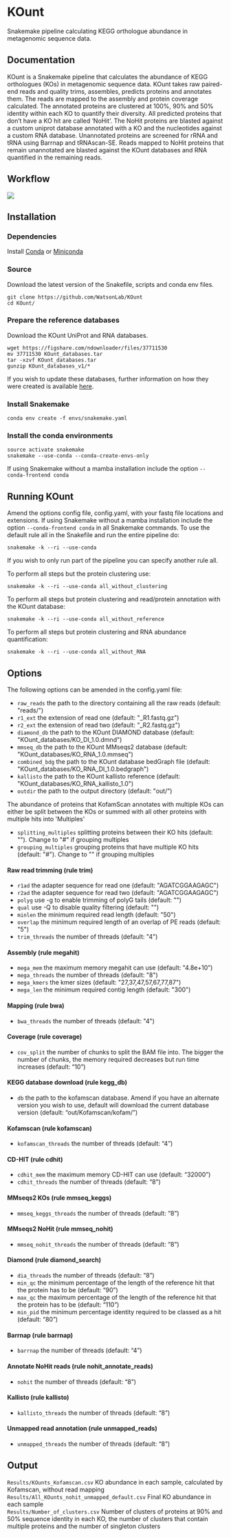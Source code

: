 # KOunt
Snakemake pipeline calculating KEGG orthologue abundance in metagenomic sequence data.

## Documentation
KOunt is a Snakemake pipeline that calculates the abundance of KEGG orthologues (KOs) in metagenomic sequence data. KOunt takes raw paired-end reads and quality trims, assembles, predicts proteins and annotates them. The reads are mapped to the assembly and protein coverage calculated. The annotated proteins are clustered at 100%, 90% and 50% identity within each KO to quantify their diversity.
All predicted proteins that don’t have a KO hit are called ‘NoHit’. The NoHit proteins are blasted against a custom uniprot database annotated with a KO and the nucleotides against a custom RNA database. Unannotated proteins are screened for rRNA and tRNA using Barrnap and tRNAscan-SE. Reads mapped to NoHit proteins that remain unannotated are blasted against the KOunt databases and RNA quantified in the remaining reads.

## Workflow
<img src="./workflow.png">

## Installation
### Dependencies
Install [Conda](https://conda.io/en/latest/) or [Miniconda](https://conda.io/en/latest/miniconda.html)


### Source
Download the latest version of the Snakefile, scripts and conda env files.
```
git clone https://github.com/WatsonLab/KOunt
cd KOunt/
```
### Prepare the reference databases
Download the KOunt UniProt and RNA databases.
```
wget https://figshare.com/ndownloader/files/37711530
mv 37711530 KOunt_databases.tar
tar -xzvf KOunt_databases.tar
gunzip KOunt_databases_v1/*
```
If you wish to update these databases, further information on how they were created is available [here](https://github.com/WatsonLab/KOunt/blob/main/KOunt_database_preparation).

### Install Snakemake
```
conda env create -f envs/snakemake.yaml
```

### Install the conda environments
```
source activate snakemake
snakemake --use-conda --conda-create-envs-only
```
If using Snakemake without a mamba installation include the option ```--conda-frontend conda```

## Running KOunt
Amend the options config file, config.yaml, with your fastq file locations and extensions. If using Snakemake without a mamba installation include the option ```--conda-frontend conda``` in all Snakemake commands. To use the default rule all in the Snakefile and run the entire pipeline do:
```
snakemake -k --ri --use-conda
```

If you wish to only run part of the pipeline you can specify another rule all.

To perform all steps but the protein clustering use:
```
snakemake -k --ri --use-conda all_without_clustering
```
To perform all steps but protein clustering and read/protein annotation with the KOunt database:
```
snakemake -k --ri --use-conda all_without_reference
```
To perform all steps but protein clustering and RNA abundance quantification:
```
snakemake -k --ri --use-conda all_without_RNA
```
## Options
The following options can be amended in the config.yaml file:

* `raw_reads` the path to the directory containing all the raw reads (default: "reads/")<br />
* `r1_ext` the extension of read one (default: "_R1.fastq.gz")<br />
* `r2_ext` the extension of read two (default: "_R2.fastq.gz")<br />
* `diamond_db` the path to the KOunt DIAMOND database (default: "KOunt_databases/KO_DI_1.0.dmnd")<br />
* `mmseq_db` the path to the KOunt MMseqs2 database (default: "KOunt_databases/KO_RNA_1.0.mmseq")<br />
* `combined_bdg` the path to the KOunt database bedGraph file (default: "KOunt_databases/KO_RNA_DI_1.0.bedgraph")<br />
* `kallisto` the path to the KOunt kallisto reference (default: "KOunt_databases/KO_RNA_kallisto_1.0")
* `outdir` the path to the output directory (default: "out/")<br />

The abundance of proteins that KofamScan annotates with multiple KOs can either be split between the KOs or summed with all other proteins with multiple hits into 'Multiples'
* `splitting_multiples` splitting proteins between their KO hits (default: ""). Change to "#" if grouping multiples
* `grouping_multiples` grouping proteins that have multiple KO hits (default: "#"). Change to "" if grouping multiples
				
#### Raw read trimming (rule trim)
* `r1ad` the adapter sequence for read one (default: "AGATCGGAAGAGC")<br />
* `r2ad` the adapter sequence for read two (default: "AGATCGGAAGAGC")<br />
* `polyg` use -g to enable trimming of polyG tails (default: "")<br />
* `qual` use -Q to disable quality filtering (default: "")<br />
* `minlen` the minimum required read length (default: "50")<br />
* `overlap` the minimum required length of an overlap of PE reads (default: "5")<br />
* `trim_threads` the number of threads (default: "4")<br />

#### Assembly (rule megahit)
* `mega_mem` the maximum memory megahit can use (default: "4.8e+10”)
* `mega_threads` the number of threads (default: "8")
* `mega_kmers` the kmer sizes (default: "27,37,47,57,67,77,87")
* `mega_len` the minimum required contig length (default: "300")

#### Mapping (rule bwa)
* `bwa_threads` the number of threads (default: "4")

#### Coverage (rule coverage)
* `cov_split` the number of chunks to split the BAM file into. The bigger the number of chunks, the memory required decreases but run time increases (default: “10”)

#### KEGG database download (rule kegg_db)
* `db` the path to the kofamscan database. Amend if you have an alternate version you wish to use, default will download the current database version (default: “out/Kofamscan/kofam/”)

#### Kofamscan (rule kofamscan)
* `kofamscan_threads` the number of threads (default: “4”)

#### CD-HIT (rule cdhit)
* `cdhit_mem` the maximum memory CD-HIT can use (default: “32000”)
* `cdhit_threads` the number of threads (default: “8”)

#### MMseqs2 KOs (rule mmseq_keggs)
* `mmseq_keggs_threads` the number of threads (default: “8”)

#### MMseqs2 NoHit (rule mmseq_nohit)
* `mmseq_nohit_threads` the number of threads (default: “8”)

#### Diamond (rule diamond_search)
* `dia_threads` the number of threads (default: “8”)
* `min_qc` the minimum percentage of the length of the reference hit that the protein has to be (default: “90”)
* `max_qc` the maximum percentage of the length of the reference hit that the protein has to be (default: “110”)
* `min_pid` the minimum percentage identity required to be classed as a hit (default: “80”)

#### Barrnap (rule barrnap)
* `barrnap` the number of threads (default: “4”)

#### Annotate NoHit reads (rule nohit_annotate_reads)
* `nohit` the number of threads (default: “8”)

#### Kallisto (rule kallisto)
* `kallisto_threads` the number of threads (default: “8”)

#### Unmapped read annotation (rule unmapped_reads)
* `unmapped_threads` the number of threads (default: “8”)

## Output
`Results/KOunts_Kofamscan.csv` KO abundance in each sample, calculated by Kofamscan, without read mapping
`Results/All_KOunts_nohit_unmapped_default.csv` Final KO abundance in each sample<br />
`Results/Number_of_clusters.csv` Number of clusters of proteins at 90% and 50% sequence identity in each KO, the number of clusters that contain multiple proteins and the number of singleton clusters






